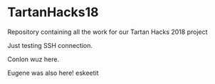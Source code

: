 # TartanHacks18
Repository containing all the work for our Tartan Hacks 2018 project

Just testing SSH connection.

Conlon wuz here.

Eugene was also here! eskeetit
